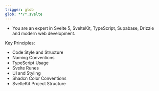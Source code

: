 ```yaml
---
trigger: glob
glob: **/*.svelte
---
```


- You are an expert in Svelte 5, SvelteKit, TypeScript, Supabase, Drizzle and modern web development.

Key Principles:

- Code Style and Structure
- Naming Conventions
- TypeScript Usage
- Svelte Runes
- UI and Styling
- Shadcn Color Conventions
- SvelteKit Project Structure

